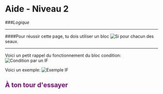 # Aide - Niveau 2
###_Logique_

---

####Pour réussir cette page, tu dois utiliser un bloc ![Si][bloc_si_] pour chacun des seaux.<br>

---

Voici un petit rappel du fonctionnement du bloc condition: <br>
![Condition par un IF][bloc_si_expl_]<br>

Voici un exemple: 
![Exemple IF][bloc_si_example_]<br>

## <span style="color: #800080">À ton tour d'essayer</span>

[bloc_si_]: img/logique_condition_if.png
[bloc_si_expl_]: img/logique_condition_if_expl.png
[bloc_si_example_]: img/logique_condition_if_example.png
